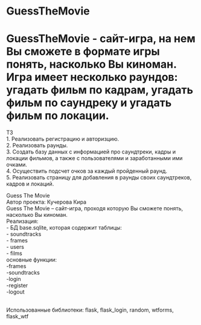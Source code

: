 # GuessTheMovie
<h1 align="left"> GuessTheMovie - сайт-игра, на нем Вы сможете в формате игры понять, насколько Вы киноман. Игра имеет несколько раундов: угадать фильм по кадрам, угадать фильм по саундреку и угадать фильм по локации.</h1>
ТЗ
<br>1. Реализовать регистрацию и авторизцию.
<br>2. Реализовать раунды.
<br>3. Создать базу данных с информацией про саундтреки, кадры и локации фильмов, а также с пользователями и заработанными ими очками.
<br>4. Осуществить подсчет очков за каждый пройденный раунд.
<br>5. Реализовать страницу для добавления в раунды своих саундтреков, кадров и локаций. 
<p>Guess The Movie
<br>Автор проекта: Кучерова Кира
<br>Guess The Movie – сайт-игра, проходя которую Вы сможете понять, насколько Вы киноман.
<br>Реализация:
<br>- БД base.sqlite, которая содержит таблицы:
<br>	- soundtracks
<br>	- frames
<br>	- users
<br>	- films
<br>основные функции:
<br>   -frames
<br>    -soundtracks
<br>   -login
<br>    -register
<br>    -logout

<br> Использованные библиотеки: flask, flask_login, random, wtforms, flask_wtf
</p>
